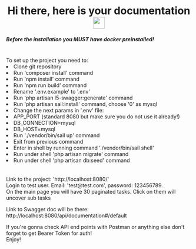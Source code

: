 <h1 align="center">Hi there, here is your documentation 
<img src="https://github.com/blackcater/blackcater/raw/main/images/Hi.gif" height="32"/></h1>
<h5>Before the installation you MUST have docker preinstalled!</h5> 
<br>
<ui>
To set up the project you need to:
<li>
Clone git repository
</li>
<li>
Run 'composer install' command
</li>
<li>
Run 'npm install' command
</li>
<li>
Run 'npm run build' command
</li>
<li>
Rename '.env.example' to '.env'
</li>
<li>
Run 'php artisan l5-swagger:generate' command
</li>
<li>
Run 'php artisan sail:install' command, choose '0' as mysql
</li>
<li>
Change the next params in '.env' file:
</li>
<li>
APP_PORT (standard 8080 but make sure you do not use it already!)
</li>
<li>
DB_CONNECTION=mysql
</li>
<li>
DB_HOST=mysql
</li>
<li>
Run './vendor/bin/sail up' command
</li>
<li>
Exit from previous command
</li>
<li>
Enter in shell by running command './vendor/bin/sail shell'
</li>
<li>
Run under shell 'php artisan migrate' command
</li>
<li>
Run under shell 'php artisan db:seed' command
</li>
</ui>
<br><br>
Link to the project:
'http://localhost:8080/' <br>
Login to test user. Email: 'test@test.com', password: 123456789.<br>
On the main page you will have 30 paginated tasks. Click on them will uncover sub tasks

Link to Swagger doc will be there:<br>
http://localhost:8080/api/documentation#/default

If you're gonna check API end points with Postman or anything else don't forget to get Bearer Token for auth!<br>
Enjoy!

